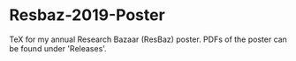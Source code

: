 # Resbaz-2019-Poster
TeX for my annual Research Bazaar (ResBaz) poster. PDFs of the poster can be found under 'Releases'.
